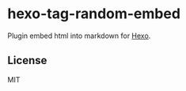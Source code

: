 # hexo-tag-random-embed

Plugin embed html into markdown for [Hexo](https://github.com/hexojs/hexo).

## License

MIT

[Hexo]: http://hexo.io/